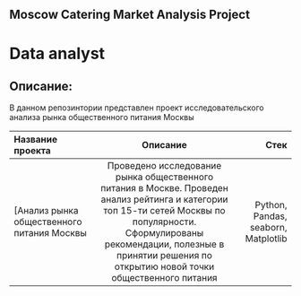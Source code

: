 ## Moscow Catering Market Analysis Project

# Data analyst
## Описание:
В данном репозинтории представлен проект исследовательского анализа рынка общественного питания Москвы

| Название проекта | Описание  | Стек |
|:---------------- |:------------:| -------------:|
| [Анализ рынка общественного питания Москвы|Проведено исследование рынка общественного питания в Москве. Проведен анализ рейтинга и категории топ 15-ти сетей Москвы по популярности. Сформулированы рекомендации, полезные в принятии решения по открытию новой точки общественного питания| Python, Pandas, seaborn, Matplotlib|
